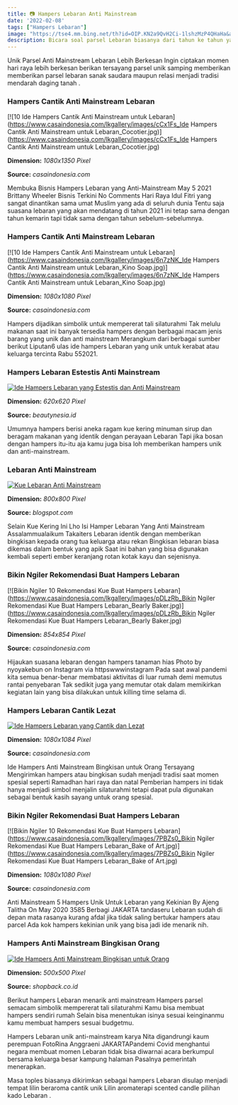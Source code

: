 ```yaml
---
title: 📷 Hampers Lebaran Anti Mainstream
date: '2022-02-08'
tags: ["Hampers Lebaran"]
image: "https://tse4.mm.bing.net/th?id=OIP.KN2a9QvH2Ci-1lshzMzP4QHaHa&amp;pid=15.1"
description: Bicara soal parsel Lebaran biasanya dari tahun ke tahun yang banyak beredar adalah bingkisan hantaran ini berisi aneka makanan ringan minuman sirup atau pera
---
```




Unik Parsel Anti Mainstream Lebaran Lebih Berkesan Ingin ciptakan momen hari raya lebih berkesan berikan tersayang parsel unik samping memberikan memberikan parsel lebaran sanak saudara maupun relasi menjadi tradisi mendarah daging tanah .



###  Hampers Cantik Anti Mainstream Lebaran

[![10 Ide Hampers Cantik Anti Mainstream untuk Lebaran](https://www.casaindonesia.com/lkgallery/images/cCx1Fs_Ide Hampers Cantik Anti Mainstream untuk Lebaran_Cocotier.jpg)](https://www.casaindonesia.com/lkgallery/images/cCx1Fs_Ide Hampers Cantik Anti Mainstream untuk Lebaran_Cocotier.jpg)


**Dimension:** _1080x1350 Pixel_ 

**Source:** _casaindonesia.com_ 


Membuka Bisnis Hampers Lebaran yang Anti-Mainstream May 5 2021 Brittany Wheeler Bisnis Terkini No Comments Hari Raya Idul Fitri yang sangat dinantikan sama umat Muslim yang ada di seluruh dunia Tentu saja suasana lebaran yang akan mendatang di tahun 2021 ini tetap sama dengan tahun kemarin tapi tidak sama dengan tahun sebelum-sebelumnya.


###  Hampers Cantik Anti Mainstream Lebaran

[![10 Ide Hampers Cantik Anti Mainstream untuk Lebaran](https://www.casaindonesia.com/lkgallery/images/6n7zNK_Ide Hampers Cantik Anti Mainstream untuk Lebaran_Kino Soap.jpg)](https://www.casaindonesia.com/lkgallery/images/6n7zNK_Ide Hampers Cantik Anti Mainstream untuk Lebaran_Kino Soap.jpg)


**Dimension:** _1080x1080 Pixel_ 

**Source:** _casaindonesia.com_ 


Hampers dijadikan simbolik untuk mempererat tali silaturahmi Tak melulu makanan saat ini banyak tersedia hampers dengan berbagai macam jenis barang yang unik dan anti mainstream Merangkum dari berbagai sumber berikut Liputan6 ulas ide hampers Lebaran yang unik untuk kerabat atau keluarga tercinta Rabu 552021.


###  Hampers Lebaran Estestis Anti Mainstream 

[![Ide Hampers Lebaran yang Estestis dan Anti Mainstream ](https://akcdn.detik.net.id/community/media/visual/2021/04/30/safar-hampersinstagramcomhouseofhayfa.jpeg?w=620&amp;q=90)](https://akcdn.detik.net.id/community/media/visual/2021/04/30/safar-hampersinstagramcomhouseofhayfa.jpeg?w=620&amp;q=90)


**Dimension:** _620x620 Pixel_ 

**Source:** _beautynesia.id_ 


Umumnya hampers berisi aneka ragam kue kering minuman sirup dan beragam makanan yang identik dengan perayaan Lebaran Tapi jika bosan dengan hampers itu-itu aja kamu juga bisa loh memberikan hampers unik dan anti-mainstream.


###  Lebaran Anti Mainstream

[![Kue Lebaran Anti Mainstream](https://cdn-cas.orami.co.id/parenting/images/kuenomain4.width-800.jpg)](https://cdn-cas.orami.co.id/parenting/images/kuenomain4.width-800.jpg)


**Dimension:** _800x800 Pixel_ 

**Source:** _blogspot.com_ 


Selain Kue Kering Ini Lho Isi Hamper Lebaran Yang Anti Mainstream Assalammualaikum Takaiters Lebaran identik dengan memberikan bingkisan kepada orang tua keluarga atau rekan Bingkisan lebaran biasa dikemas dalam bentuk yang apik Saat ini bahan yang bisa digunakan kembali seperti ember keranjang rotan kotak kayu dan sejenisnya.


### Bikin Ngiler Rekomendasi Buat Hampers Lebaran

[![Bikin Ngiler 10 Rekomendasi Kue Buat Hampers Lebaran](https://www.casaindonesia.com/lkgallery/images/pDLzRb_Bikin Ngiler Rekomendasi Kue Buat Hampers Lebaran_Bearly Baker.jpg)](https://www.casaindonesia.com/lkgallery/images/pDLzRb_Bikin Ngiler Rekomendasi Kue Buat Hampers Lebaran_Bearly Baker.jpg)


**Dimension:** _854x854 Pixel_ 

**Source:** _casaindonesia.com_ 


Hijaukan suasana lebaran dengan hampers tanaman hias Photo by nyoyakebun on Instagram via httpswwwinstagram Pada saat awal pandemi kita semua benar-benar membatasi aktivitas di luar rumah demi memutus rantai penyebaran Tak sedikit juga yang memutar otak dalam memikirkan kegiatan lain yang bisa dilakukan untuk killing time selama di.


###  Hampers Lebaran Cantik Lezat

[![Ide Hampers Lebaran yang Cantik dan Lezat](https://www.casaindonesia.com/lkgallery/images/5J3xMv_Rekomendasi_Hampers_Kue_Kering_Lebaran_2021_CASA_Indonesia_(10).jpg)](https://www.casaindonesia.com/lkgallery/images/5J3xMv_Rekomendasi_Hampers_Kue_Kering_Lebaran_2021_CASA_Indonesia_(10).jpg)


**Dimension:** _1080x1084 Pixel_ 

**Source:** _casaindonesia.com_ 


Ide Hampers Anti Mainstream Bingkisan untuk Orang Tersayang Mengirimkan hampers atau bingkisan sudah menjadi tradisi saat momen spesial seperti Ramadhan hari raya dan natal Pemberian hampers ini tidak hanya menjadi simbol menjalin silaturahmi tetapi dapat pula digunakan sebagai bentuk kasih sayang untuk orang spesial.


### Bikin Ngiler Rekomendasi Buat Hampers Lebaran

[![Bikin Ngiler 10 Rekomendasi Kue Buat Hampers Lebaran](https://www.casaindonesia.com/lkgallery/images/7PBZs0_Bikin Ngiler Rekomendasi Kue Buat Hampers Lebaran_Bake of Art.jpg)](https://www.casaindonesia.com/lkgallery/images/7PBZs0_Bikin Ngiler Rekomendasi Kue Buat Hampers Lebaran_Bake of Art.jpg)


**Dimension:** _1080x1080 Pixel_ 

**Source:** _casaindonesia.com_ 


Anti Mainstream 5 Hampers Unik Untuk Lebaran yang Kekinian By Ajeng Talitha On May 2020 3585 Berbagi JAKARTA tandaseru Lebaran sudah di depan mata rasanya kurang afdal jika tidak saling bertukar hampers atau parcel Ada kok hampers kekinian unik yang bisa jadi ide menarik nih.


###  Hampers Anti Mainstream Bingkisan Orang 

[![Ide Hampers Anti Mainstream Bingkisan untuk Orang ](https://content.shopback.com/id/wp-content/uploads/2021/04/26173428/unnamed-413.jpg)](https://content.shopback.com/id/wp-content/uploads/2021/04/26173428/unnamed-413.jpg)


**Dimension:** _500x500 Pixel_ 

**Source:** _shopback.co.id_ 



Berikut hampers Lebaran menarik anti mainstream Hampers parsel semacam simbolik mempererat tali silaturahmi Kamu bisa membuat hampers sendiri rumah Selain bisa menentukan isinya sesuai keinginanmu kamu membuat hampers sesuai budgetmu.


Hampers Lebaran unik anti-mainstream karya Nita digandrungi kaum perempuan FotoRina Anggraeni JAKARTAPandemi Covid menghantui negara membuat momen Lebaran tidak bisa diwarnai acara berkumpul bersama keluarga besar kampung halaman Pasalnya pemerintah menerapkan.


Masa toples biasanya dikirimkan sebagai hampers Lebaran disulap menjadi tempat lilin beraroma cantik unik Lilin aromaterapi scented candle pilihan kado Lebaran .





